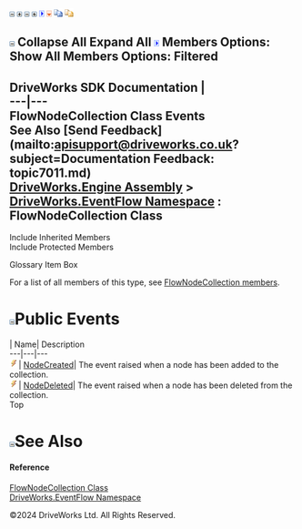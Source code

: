 ![](dotnetimages/collapse.gif) ![](dotnetimages/expand.gif) ![](dotnetimages/collapse.gif) ![](dotnetimages/expand.gif) ![](dotnetimages/drpdown.gif) ![](dotnetimages/drpdown_orange.gif) ![](dotnetimages/copycode.gif) ![](dotnetimages/copycodeHighlight.gif)

![](dotnetimages/collapse.gif) Collapse All Expand All ![](dotnetimages/drpdown.gif) Members Options: Show All  Members Options: Filtered   
---  
DriveWorks SDK Documentation  |   
---|---  
FlowNodeCollection Class Events   
See Also [Send Feedback](mailto:apisupport@driveworks.co.uk?subject=Documentation Feedback: topic7011.md)  
[DriveWorks.Engine Assembly](topic2156.md) > [DriveWorks.EventFlow Namespace](topic6871.md) : FlowNodeCollection Class  
---  
  
Include Inherited Members    
Include Protected Members    


Glossary Item Box

For a list of all members of this type, see [FlowNodeCollection members](topic7012.md).

# ![](dotnetimages/collapse.gif)Public Events

| Name| Description  
---|---|---  
![Public Event](dotnetimages/publicEvent.gif)| [NodeCreated](topic7024.md)| The event raised when a node has been added to the collection.   
![Public Event](dotnetimages/publicEvent.gif)| [NodeDeleted](topic7025.md)| The event raised when a node has been deleted from the collection.   
Top

# ![](dotnetimages/collapse.gif)See Also

#### Reference

[FlowNodeCollection Class](topic7011.md)   
[DriveWorks.EventFlow Namespace](topic6871.md)

©2024 DriveWorks Ltd. All Rights Reserved.
